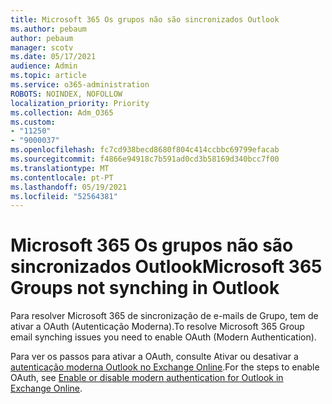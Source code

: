 ```yaml
---
title: Microsoft 365 Os grupos não são sincronizados Outlook
ms.author: pebaum
author: pebaum
manager: scotv
ms.date: 05/17/2021
audience: Admin
ms.topic: article
ms.service: o365-administration
ROBOTS: NOINDEX, NOFOLLOW
localization_priority: Priority
ms.collection: Adm_O365
ms.custom:
- "11250"
- "9000037"
ms.openlocfilehash: fc7cd938becd8680f804c414ccbbc69799efacab
ms.sourcegitcommit: f4866e94918c7b591ad0cd3b58169d340bcc7f00
ms.translationtype: MT
ms.contentlocale: pt-PT
ms.lasthandoff: 05/19/2021
ms.locfileid: "52564381"
---
```

# <a name="microsoft-365-groups-not-synching-in-outlook"></a><span data-ttu-id="7cb7b-102">Microsoft 365 Os grupos não são sincronizados Outlook</span><span class="sxs-lookup"><span data-stu-id="7cb7b-102">Microsoft 365 Groups not synching in Outlook</span></span>

<span data-ttu-id="7cb7b-103">Para resolver Microsoft 365 de sincronização de e-mails de Grupo, tem de ativar a OAuth (Autenticação Moderna).</span><span class="sxs-lookup"><span data-stu-id="7cb7b-103">To resolve Microsoft 365 Group email synching issues you need to enable OAuth (Modern Authentication).</span></span> 

<span data-ttu-id="7cb7b-104">Para ver os passos para ativar a OAuth, consulte Ativar ou desativar a [autenticação moderna Outlook no Exchange Online](/exchange/clients-and-mobile-in-exchange-online/enable-or-disable-modern-authentication-in-exchange-online).</span><span class="sxs-lookup"><span data-stu-id="7cb7b-104">For the steps to enable OAuth, see [Enable or disable modern authentication for Outlook in Exchange Online](/exchange/clients-and-mobile-in-exchange-online/enable-or-disable-modern-authentication-in-exchange-online).</span></span>